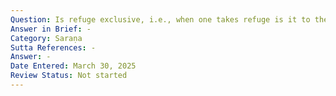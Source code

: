 ```yaml
---
Question: Is refuge exclusive, i.e., when one takes refuge is it to the Triple Gem and none other?
Answer in Brief: -
Category: Saraṇa
Sutta References: -
Answer: -
Date Entered: March 30, 2025
Review Status: Not started
---
```

